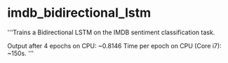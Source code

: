 # imdb_bidirectional_lstm
'''Trains a Bidirectional LSTM on the IMDB sentiment classification task.

Output after 4 epochs on CPU: ~0.8146
Time per epoch on CPU (Core i7): ~150s.
'''
